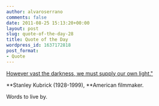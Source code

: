 ```yaml
---
author: alvaroserrano
comments: false
date: 2011-08-25 15:13:20+00:00
layout: post
slug: quote-of-the-day-28
title: Quote of the Day
wordpress_id: 1637172818
post_format:
- Quote
---
```


[However vast the darkness, we must supply our own light."](http://daringfireball.net/linked/2011/08/25/supply-our-own-light)

**Stanley Kubrick (1928-1999), **American filmmaker.

Words to live by.
